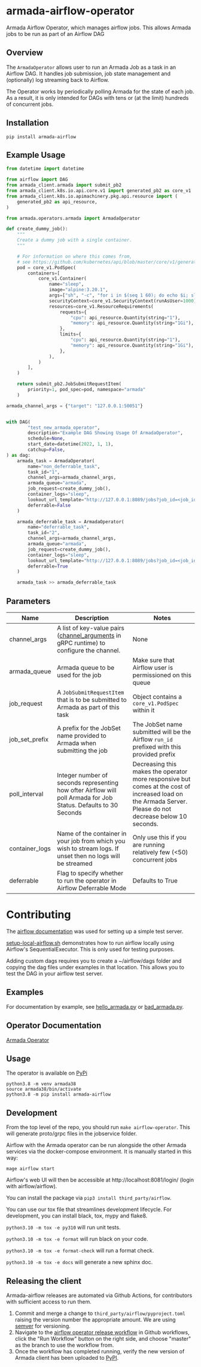 # armada-airflow-operator

Armada Airflow Operator, which manages airflow jobs. This allows Armada jobs to be run as part of an Airflow DAG

## Overview

The `ArmadaOperator` allows user to run an Armada Job as a task in an Airflow DAG.   It handles job submission, job
state management and (optionally) log streaming back to Airflow.

The Operator works by periodically polling Armada for the state of each job.  As a result, it is only intended for DAGs
with tens or (at the limit) hundreds of concurrent jobs.

## Installation

`pip install armada-airflow`

## Example Usage

```python
from datetime import datetime

from airflow import DAG
from armada_client.armada import submit_pb2
from armada_client.k8s.io.api.core.v1 import generated_pb2 as core_v1
from armada_client.k8s.io.apimachinery.pkg.api.resource import (
    generated_pb2 as api_resource,
)

from armada.operators.armada import ArmadaOperator

def create_dummy_job():
    """
    Create a dummy job with a single container.
    """

    # For information on where this comes from,
    # see https://github.com/kubernetes/api/blob/master/core/v1/generated.proto
    pod = core_v1.PodSpec(
        containers=[
            core_v1.Container(
                name="sleep",
                image="alpine:3.20.1",
                args=["sh", "-c", "for i in $(seq 1 60); do echo $i; sleep 1; done"],
                securityContext=core_v1.SecurityContext(runAsUser=1000),
                resources=core_v1.ResourceRequirements(
                    requests={
                        "cpu": api_resource.Quantity(string="1"),
                        "memory": api_resource.Quantity(string="1Gi"),
                    },
                    limits={
                        "cpu": api_resource.Quantity(string="1"),
                        "memory": api_resource.Quantity(string="1Gi"),
                    },
                ),
            )
        ],
    )

    return submit_pb2.JobSubmitRequestItem(
        priority=1, pod_spec=pod, namespace="armada"
    )

armada_channel_args = {"target": "127.0.0.1:50051"}


with DAG(
        "test_new_armada_operator",
        description="Example DAG Showing Usage Of ArmadaOperator",
        schedule=None,
        start_date=datetime(2022, 1, 1),
        catchup=False,
) as dag:
    armada_task = ArmadaOperator(
        name="non_deferrable_task",
        task_id="1",
        channel_args=armada_channel_args,
        armada_queue="armada",
        job_request=create_dummy_job(),
        container_logs="sleep",
        lookout_url_template="http://127.0.0.1:8089/jobs?job_id=<job_id>",
        deferrable=False
    )

    armada_deferrable_task = ArmadaOperator(
        name="deferrable_task",
        task_id="2",
        channel_args=armada_channel_args,
        armada_queue="armada",
        job_request=create_dummy_job(),
        container_logs="sleep",
        lookout_url_template="http://127.0.0.1:8089/jobs?job_id=<job_id>",
        deferrable=True
    )

    armada_task >> armada_deferrable_task
```
## Parameters

| Name           | Description                                                                                                                                                          | Notes                                                                                                                                                     |
|----------------|----------------------------------------------------------------------------------------------------------------------------------------------------------------------|-----------------------------------------------------------------------------------------------------------------------------------------------------------|
| channel_args   | A list of key-value pairs ([channel_arguments](https://grpc.github.io/grpc/python/glossary.html#term-channel_arguments) in gRPC runtime) to configure the channel.   | None                                                                                                                                                      |                                                              
| armada_queue   | Armada queue to be used for the job                                                                                                                                  | Make sure that Airflow user is permissioned on this queue                                                                                                 |
| job_request    | A `JobSubmitRequestItem` that is to be submitted to Armada as part of this task                                                                                      | Object contains a `core_v1.PodSpec` within it                                                                                                             |
| job_set_prefix | A prefix for the JobSet name provided to Armada when submitting the job                                                                                              | The JobSet name submitted will be the Airflow `run_id` prefixed with this provided prefix                                                                 |
| poll_interval  | Integer number of seconds representing how ofter Airflow will poll Armada for Job Status.  Defaults to 30 Seconds                                                    | Decreasing this makes the operator more responsive but comes at the cost of increased load on the Armada Server. Please do not decrease below 10 seconds. |
| container_logs | Name of the container in your job from which you wish to stream logs.  If unset then no logs will be streamed                                                        | Only use this if you are running relatively few (<50) concurrent jobs                                                                                     |
| deferrable     | Flag to specify whether to run the operator in Airflow Deferrable Mode                                                                                               | Defaults to True                                                                                                                                          |

# Contributing

The [airflow documentation](https://airflow.apache.org/) was used for setting up a simple test server.  

[setup-local-airflow.sh](./setup-local-airflow.sh) demonstrates how to run airflow locally using Airflow's SequentialExecutor.  This is only used for testing purposes.

Adding custom dags requires you to create a ~/airflow/dags folder and copying the dag files under examples in that location.  This allows you to test the DAG in your airflow test server.

## Examples

For documentation by example, see [hello_armada.py](./examples/hello_armada.py) or [bad_armada.py](./examples/bad_armada.py).

## Operator Documentation

[Armada Operator](../../docs/python_airflow_operator.md)

## Usage

The operator is available on [PyPi](https://pypi.org/project/armada-airflow/)

```
python3.8 -m venv armada38
source armada38/bin/activate
python3.8 -m pip install armada-airflow
```

## Development

From the top level of the repo, you should run `make airflow-operator`.  This will generate proto/grpc files in the jobservice folder.

Airflow with the Armada operator can be run alongside the other Armada services via the docker-compose environment. It is manually started in this way:

```
mage airflow start
```

Airflow's web UI will then be accessible at http://localhost:8081/login/  (login with airflow/airflow).

You can install the package via `pip3 install third_party/airflow`. 

You can use our tox file that streamlines development lifecycle.  For development, you can install black, tox, mypy and flake8.

`python3.10 -m tox -e py310` will run unit tests.

`python3.10 -m tox -e format` will run black on your code.

`python3.10 -m tox -e format-check` will run a format check.

`python3.10 -m tox -e docs` will generate a new sphinx doc.

## Releasing the client
Armada-airflow releases are automated via Github Actions, for contributors with sufficient access to run them.

1) Commit and merge a change to `third_party/airflow/pyproject.toml` raising the version number the appropriate amount. We are 
   using [semver](https://semver.org/) for versioning.
2) Navigate to the [airflow operator release workflow](https://github.com/armadaproject/armada/actions/workflows/airflow-operator-release-to-pypi.yml)
   in Github workflows, click the "Run Workflow" button on the right side, and choose "master" as the branch to use the
   workflow from.
3) Once the workflow has completed running, verify the new version of Armada client has been uploaded to
   [PyPI](https://pypi.org/project/armada-airflow/).





